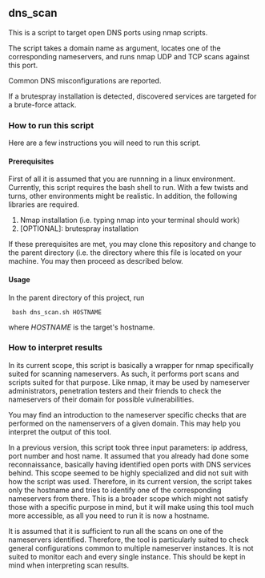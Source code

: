 ## dns_scan

This is a script to target open DNS ports using nmap scripts.

The script takes a domain name as argument, locates one of the corresponding nameservers,  and runs nmap UDP and TCP scans against this port.

Common DNS misconfigurations are reported.

If a brutespray installation is detected, discovered services are targeted for a brute-force attack.

### How to run this script
Here are a few instructions you will need to run this script.
#### Prerequisites
First of all it is assumed that you are runnning in a linux environment. Currently, this script requires the bash shell to run.
With a few twists and turns, other environments might be realistic. In addition, the following libraries are required.
1. Nmap installation (i.e. typing nmap into your terminal should work)
2. [OPTIONAL]: brutespray installation

If these prerequisites are met, you may clone this repository and change to the parent directory (i.e. the directory where this file is located on your machine. You may then proceed as described below.

#### Usage

In the parent directory of this project, run

     bash dns_scan.sh HOSTNAME

where *HOSTNAME* is the target's hostname.

### How to interpret results
In its current scope, this script is basically a wrapper for nmap specifically suited for scanning nameservers. As such, it performs
port scans and scripts suited for that purpose. Like nmap, it may be used by nameserver administrators, penetration testers and their friends
to check the nameservers of their domain for possible vulnerabilities.

You may find an introduction to the nameserver specific checks that are performed on the namenservers of a given domain. This may help you
interpret the output of this tool.

In a previous version, this script took three input parameters: ip address, port number and host name. It assumed that you already had
done some reconnaissance, basically having identified open ports with DNS services behind. This scope seemed to be highly specialized
and did not suit with how the script was used. Therefore, in its current version, the script takes only the hostname and tries to
identify one of the corresponding nameservers from there. This is a broader scope which might not satisfy those with a specific purpose
in mind, but it will make using this tool much more accessible, as all you need to run it is now a hostname.

It is assumed that it is sufficient to run all the scans on one of the nameservers identified. Therefore, the tool is particularly suited
to check general configurations common to multiple nameserver instances. It is not suited to monitor each and every single instance.
This should be kept in mind when interpreting scan results.
